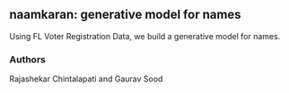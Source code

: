 ## naamkaran: generative model for names

Using FL Voter Registration Data, we build a generative model for names.

### Authors

Rajashekar Chintalapati and Gaurav Sood
